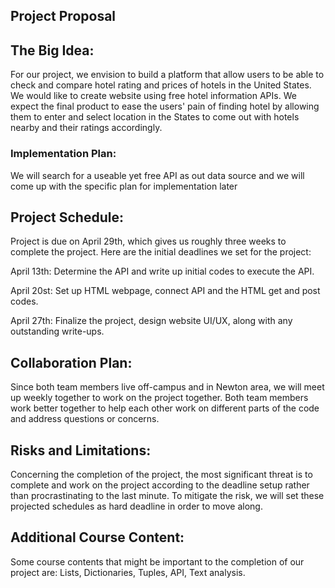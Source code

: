 

## Project Proposal
 
## The Big Idea: 
For our project, we envision to build a platform that allow users to be able to check and compare hotel rating and prices of hotels in the United States. We would like to create website using free hotel information APIs. We expect the final product to ease the users' pain of finding hotel by allowing them to enter and select location in the States to come out with hotels nearby and their ratings accordingly.

### Implementation Plan: 
We will search for a useable yet free API as out data source and we will come up with the specific plan for implementation later

## Project Schedule: 
Project is due on April 29th, which gives us roughly three weeks to complete the project. Here are the initial deadlines we set for the project: 

April 13th: Determine the API and write up initial codes to execute the API. 

April 20st: Set up HTML webpage, connect API and the HTML get and post codes.

April 27th: Finalize the project, design website UI/UX, along with any outstanding write-ups. 

## Collaboration Plan: 
Since both team members live off-campus and in Newton area, we will meet up weekly together to work on the project together. Both team members work better together to help each other work on different parts of the code and address questions or concerns. 

## Risks and Limitations:
Concerning the completion of the project, the most significant threat is to complete and work on the project according to the deadline setup rather than procrastinating to the last minute. To mitigate the risk, we will set these projected schedules as hard deadline in order to move along. 

## Additional Course Content: 
Some course contents that might be important to the completion of our project are: 
Lists, Dictionaries, Tuples, API, Text analysis. 
